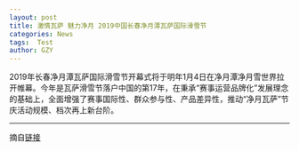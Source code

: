 ```yaml
---
layout: post
title: 激情瓦萨 魅力净月 2019中国长春净月潭瓦萨国际滑雪节
categories: News
tags:  Test
author: GZY
---
```


2019年长春净月潭瓦萨国际滑雪节开幕式将于明年1月4日在净月潭净月雪世界拉开帷幕。今年是瓦萨滑雪节落户中国的第17年，在秉承“赛事运营品牌化”发展理念的基础上，全面增强了赛事国际性、群众参与性、产品差异性，推动“净月瓦萨”节庆活动规模、档次再上新台阶。

*****

摘自[链接](http://jl.ifeng.com/special/2019wshxj/)